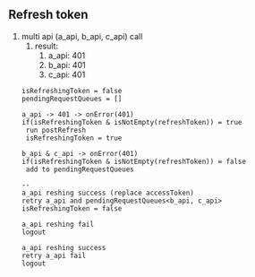 ## Refresh token

1. multi api (a_api, b_api, c_api) call
   1. result: 
      1. a_api: 401
      2. b_api: 401
      3. c_api: 401
    ```
   isRefreshingToken = false
   pendingRequestQueues = []
   
   a_api -> 401 -> onError(401)
   if(isRefreshingToken & isNotEmpty(refreshToken)) = true
     run postRefresh
     isRefreshingToken = true
      
   b_api & c_api -> onError(401)
   if(isRefreshingToken & isNotEmpty(refreshToken)) = false
     add to pendingRequestQueues
   
   --
   a_api reshing success (replace accessToken)
   retry a_api and pendingRequestQueues<b_api, c_api>
   isRefreshingToken = false
   
   a_api reshing fail
   logout
   
   a_api reshing success
   retry a_api fail
   logout
   ```
      